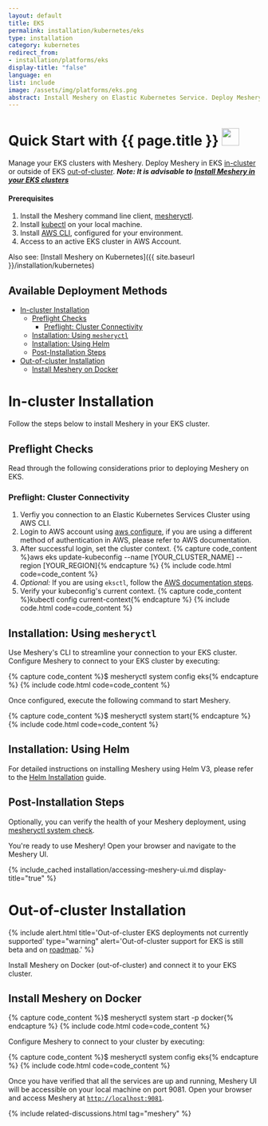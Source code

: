 ```yaml
---
layout: default
title: EKS
permalink: installation/kubernetes/eks
type: installation
category: kubernetes
redirect_from:
- installation/platforms/eks
display-title: "false"
language: en
list: include
image: /assets/img/platforms/eks.png
abstract: Install Meshery on Elastic Kubernetes Service. Deploy Meshery in EKS in-cluster or outside of EKS out-of-cluster.
---
```


<h1>Quick Start with {{ page.title }} <img src="{{ page.image }}" style="width:35px;height:35px;" /></h1>

Manage your EKS clusters with Meshery. Deploy Meshery in EKS [in-cluster](#in-cluster-installation) or outside of EKS [out-of-cluster](#out-of-cluster-installation). **_Note: It is advisable to [Install Meshery in your EKS clusters](#install-meshery-into-your-eks-cluster)_**

<div class="prereqs"><h4>Prerequisites</h4>
  <ol>
    <li>Install the Meshery command line client, <a href="{{ site.baseurl }}/installation/mesheryctl" class="meshery-light">mesheryctl</a>.</li>
    <li>Install <a href="https://kubernetes.io/docs/tasks/tools/">kubectl</a> on your local machine.</li>
    <li>Install <a href="https://docs.aws.amazon.com/eks/latest/userguide/getting-started.html">AWS CLI</a>, configured for your environment.</li>
    <li>Access to an active EKS cluster in AWS Account.</li>
  </ol>
</div>

Also see: [Install Meshery on Kubernetes]({{ site.baseurl }}/installation/kubernetes)
## Available Deployment Methods

- [In-cluster Installation](#in-cluster-installation)
  - [Preflight Checks](#preflight-checks)
    - [Preflight: Cluster Connectivity](#preflight-cluster-connectivity)
  - [Installation: Using `mesheryctl`](#installation-using-mesheryctl)
  - [Installation: Using Helm](#installation-using-helm)
  - [Post-Installation Steps](#post-installation-steps)
- [Out-of-cluster Installation](#out-of-cluster-installation)
  - [Install Meshery on Docker](#install-meshery-on-docker)

# In-cluster Installation

Follow the steps below to install Meshery in your EKS cluster.

## Preflight Checks

Read through the following considerations prior to deploying Meshery on EKS.

### Preflight: Cluster Connectivity

1. Verfiy you connection to an Elastic Kubernetes Services Cluster using AWS CLI.
1. Login to AWS account using [aws configure](https://docs.aws.amazon.com/cli/latest/userguide/cli-authentication-user.html), if you are using a different method of authentication in AWS, please refer to AWS documentation.
1. After successful login, set the cluster context.
{% capture code_content %}aws eks update-kubeconfig --name [YOUR_CLUSTER_NAME] --region [YOUR_REGION]{% endcapture %}
{% include code.html code=code_content %}
1. _Optional:_ If you are using `eksctl`, follow the [AWS documentation steps](https://docs.aws.amazon.com/eks/latest/userguide/getting-started-eksctl.html).
1. Verify your kubeconfig's current context.
{% capture code_content %}kubectl config current-context{% endcapture %}
{% include code.html code=code_content %}

## Installation: Using `mesheryctl`

Use Meshery's CLI to streamline your connection to your EKS cluster. Configure Meshery to connect to your EKS cluster by executing:

{% capture code_content %}$ mesheryctl system config eks{% endcapture %}
{% include code.html code=code_content %}

Once configured, execute the following command to start Meshery.

{% capture code_content %}$ mesheryctl system start{% endcapture %}
{% include code.html code=code_content %}

## Installation: Using Helm

For detailed instructions on installing Meshery using Helm V3, please refer to the [Helm Installation](/installation/kubernetes/helm) guide.

## Post-Installation Steps

Optionally, you can verify the health of your Meshery deployment, using <a href='/reference/mesheryctl/system/check'>mesheryctl system check</a>.

You're ready to use Meshery! Open your browser and navigate to the Meshery UI.

{% include_cached installation/accessing-meshery-ui.md display-title="true" %}

# Out-of-cluster Installation

{% include alert.html title='Out-of-cluster EKS deployments not currently supported' type="warning" alert='Out-of-cluster support for EKS is still beta and on <a href="https://github.com/meshery/meshery/blob/master/ROADMAP.md">roadmap</a>.' %}

Install Meshery on Docker (out-of-cluster) and connect it to your EKS cluster.

## Install Meshery on Docker

{% capture code_content %}$ mesheryctl system start -p docker{% endcapture %}
{% include code.html code=code_content %}

Configure Meshery to connect to your cluster by executing:

{% capture code_content %}$ mesheryctl system config eks{% endcapture %}
{% include code.html code=code_content %}

Once you have verified that all the services are up and running, Meshery UI will be accessible on your local machine on port 9081. Open your browser and access Meshery at [`http://localhost:9081`](http://localhost:9081).

{% include related-discussions.html tag="meshery" %}
